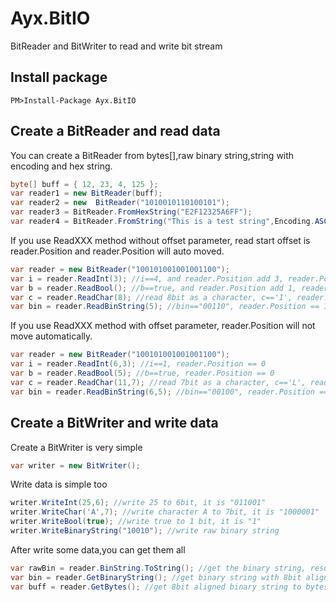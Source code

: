 # Ayx.BitIO
BitReader and BitWriter to read and write bit stream

## Install package
```
PM>Install-Package Ayx.BitIO
```

## Create a BitReader and read data
You can create a BitReader from bytes[],raw binary string,string with encoding and hex string.
``` C#
byte[] buff = { 12, 23, 4, 125 };
var reader1 = new BitReader(buff);
var reader2 = new  BitReader("1010010110100101");
var reader3 = BitReader.FromHexString("E2F12325A6FF");
var reader4 = BitReader.FromString("This is a test string",Encoding.ASCII);
```

If you use ReadXXX method without offset parameter, read start offset is reader.Position and reader.Position will auto moved.
``` C#
var reader = new BitReader("100101001001001100");
var i = reader.ReadInt(3); //i==4, and reader.Position add 3, reader.Position == 3
var b = reader.ReadBool(); //b==true, and reader.Position add 1, reader.Position == 4
var c = reader.ReadChar(8); //read 8bit as a character, c=='I', reader.Position == 12
var bin = reader.ReadBinString(5); //bin=="00110", reader.Position == 17
```

If you use ReadXXX method with offset parameter, reader.Position will not move automatically.
``` C#
var reader = new BitReader("100101001001001100");
var i = reader.ReadInt(6,3); //i==1, reader.Position == 0
var b = reader.ReadBool(5); //b==true, reader.Position == 0
var c = reader.ReadChar(11,7); //read 7bit as a character, c=='L', reader.Position == 0
var bin = reader.ReadBinString(6,5); //bin=="00100", reader.Position == 0
```
## Create a BitWriter and write data
Create a BitWriter is very simple
``` C#
var writer = new BitWriter();
```

Write data is simple too
``` C#
writer.WriteInt(25,6); //write 25 to 6bit, it is "011001"
writer.WriteChar('A',7); //write character A to 7bit, it is "1000001"
writer.WriteBool(true); //write true to 1 bit, it is "1"
writer.WriteBinaryString("10010"); //write raw binary string
```

After write some data,you can get them all
``` C#
var rawBin = reader.BinString.ToString(); //get the binary string, result is:"0110011000001110010"
var bin = reader.GetBinaryString(); //get binary string with 8bit align,result is:"011001100000111001000000"
var buff = reader.GetBytes(); //get 8bit aligned binary string to bytes, result is: { 102, 14, 64 }
```
